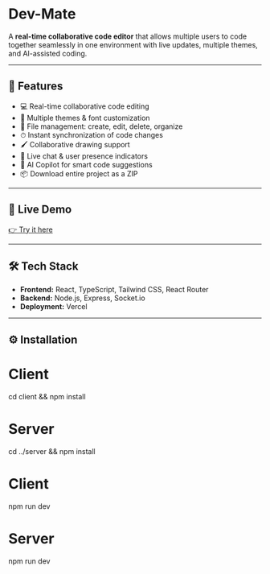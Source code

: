# Dev-Mate

A **real-time collaborative code editor** that allows multiple users to code together seamlessly in one environment with live updates, multiple themes, and AI-assisted coding.

---

## 🚀 Features
- 💻 Real-time collaborative code editing
- 🌈 Multiple themes & font customization
- 📂 File management: create, edit, delete, organize
- ⏱ Instant synchronization of code changes
- 🖌 Collaborative drawing support
- 💬 Live chat & user presence indicators
- 🤖 AI Copilot for smart code suggestions
- 📦 Download entire project as a ZIP

---

## 🔗 Live Demo
[👉 Try it here]()

---

## 🛠 Tech Stack
- **Frontend:** React, TypeScript, Tailwind CSS, React Router
- **Backend:** Node.js, Express, Socket.io
- **Deployment:** Vercel

---

## ⚙️ Installation

# Client
cd client && npm install

# Server
cd ../server && npm install
# Client
npm run dev

# Server
npm run dev
